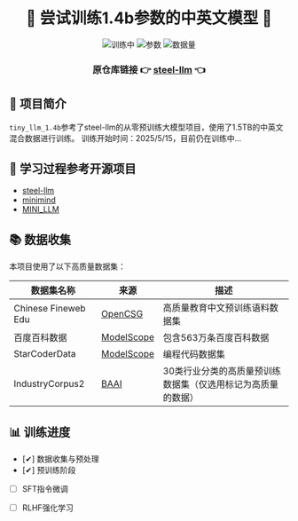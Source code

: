 <div align="center">

# 🚀 尝试训练1.4b参数的中英文模型 🚀

![训练中](https://img.shields.io/badge/状态-训练中-blue)
![参数](https://img.shields.io/badge/参数-1.4B-orange)
![数据量](https://img.shields.io/badge/数据量-1.5TB-green)

### 原仓库链接 👉 [steel-llm](https://github.com/zhanshijinwat/Steel-LLM) 👈

</div>

## 📝 项目简介

`tiny_llm_1.4b`参考了steel-llm的从零预训练大模型项目，使用了1.5TB的中英文混合数据进行训练。
训练开始时间：2025/5/15，目前仍在训练中...

## 🔗 学习过程参考开源项目

- [steel-llm](https://github.com/zhanshijinwat/Steel-LLM)
- [minimind](https://github.com/jingyaogong/minimind)
- [MINI_LLM](https://github.com/jiahe7ay/MINI_LLM)

## 📚 数据收集

本项目使用了以下高质量数据集：

| 数据集名称 | 来源 | 描述 |
|------------|------|------|
| Chinese Fineweb Edu | [OpenCSG](https://www.modelscope.cn/datasets/opencsg/chinese-fineweb-edu) | 高质量教育中文预训练语料数据集 |
| 百度百科数据 | [ModelScope](https://www.modelscope.cn/datasets/fq980207/563w_baidubaike) | 包含563万条百度百科数据 |
| StarCoderData | [ModelScope](https://www.modelscope.cn/datasets/swift/starcoderdata) | 编程代码数据集 |
| IndustryCorpus2 | [BAAI](https://www.modelscope.cn/datasets/BAAI/IndustryCorpus2) | 30类行业分类的高质量预训练数据集（仅选用标记为高质量的数据） |

## 📊 训练进度

- [✔] 数据收集与预处理
- [✔] 预训练阶段
- [ ] SFT指令微调
- [ ] RLHF强化学习







